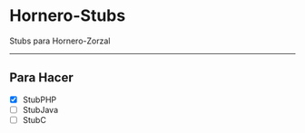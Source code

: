 # Hornero-Stubs
Stubs para Hornero-Zorzal

---

## Para Hacer

- [x] StubPHP
- [ ] StubJava
- [ ] StubC
